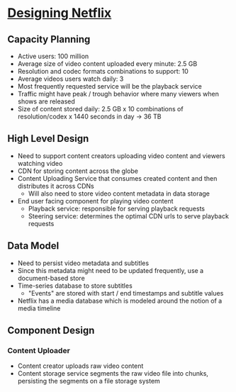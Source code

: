 # [Designing Netflix](https://highscalability.com/designing-netflix/)

## Capacity Planning

* Active users: 100 million
* Average size of video content uploaded every minute: 2.5 GB
* Resolution and codec formats combinations to support: 10
* Average videos users watch daily: 3
* Most frequently requested service will be the playback service
* Traffic might have peak / trough behavior where many viewers when shows are released
* Size of content stored daily: 2.5 GB x 10 combinations of resolution/codex x 1440 seconds in day -> 36 TB

## High Level Design

* Need to support content creators uploading video content and viewers watching video
* CDN for storing content across the globe
* Content Uploading Service that consumes created content and then distributes it across CDNs
  * Will also need to store video content metadata in data storage
* End user facing component for playing video content
  * Playback service: responsible for serving playback requests
  * Steering service: determines the optimal CDN urls to serve playback requests

## Data Model

* Need to persist video metadata and subtitles
* Since this metadata might need to be updated frequently, use a document-based store
* Time-series database to store subtitles
  * "Events" are stored with start / end timestamps and subtitle values
* Netflix has a media database which is modeled around the notion of a media timeline

## Component Design

### Content Uploader

* Content creator uploads raw video content
* Content storage service segments the raw video file into chunks, persisting the segments on a file storage system
